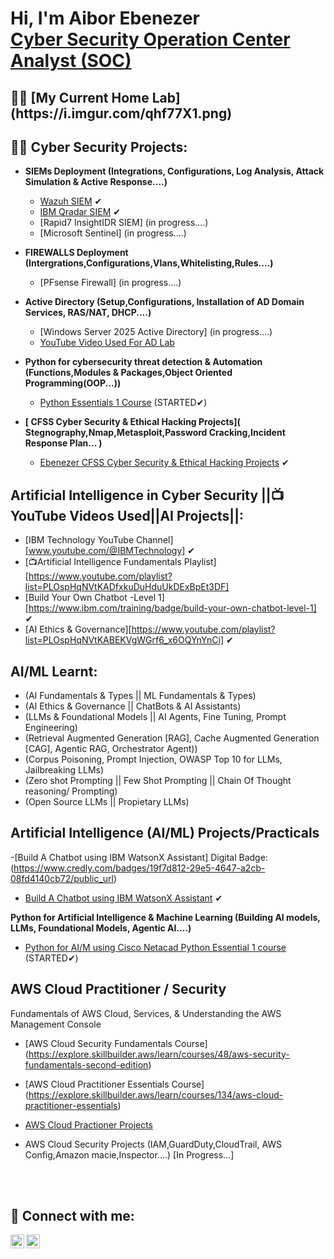 <h1>Hi, I'm Aibor Ebenezer <br/> <a href="https://www.linkedin.com/in/ebenezer-aibor-454257225">Cyber Security Operation Center Analyst (SOC)</a>

<h2>👨‍💻 [My Current Home Lab] (https://i.imgur.com/qhf77X1.png)</h2>

<h2>👨‍💻 Cyber Security Projects:</h2>

- <b>SIEMs Deployment (Integrations, Configurations, Log Analysis, Attack Simulation & Active Response....)</b>
  - [Wazuh SIEM](https://github.com/EeBbEeNn/Wazuh-SIEM-LAB) ✔
  - [IBM Qradar SIEM](https://github.com/EeBbEeNn/IBM-Qradar-CE-/tree/main) ✔
  - [Rapid7 InsightIDR SIEM] (in progress....)
  - [Microsoft Sentinel] (in progress....)
 
- <b>FIREWALLS Deployment (Intergrations,Configurations,Vlans,Whitelisting,Rules....)</b>
  - [PFsense Firewall] (in progress....)
 
- <b>Active Directory (Setup,Configurations, Installation of AD Domain Services, RAS/NAT, DHCP....)</b>
  - [Windows Server 2025 Active Directory] (in progress....)
  - [YouTube Video Used For AD Lab](https://youtu.be/MHsI8hJmggI?si=AfHeTYIlmSp6Q0VO)
 
- <b>Python for cybersecurity threat detection & Automation (Functions,Modules & Packages,Object Oriented Programming(OOP...))</b>
  - [Python Essentials 1 Course](https://www.netacad.com/courses/python-essentials-1?courseLang=en-US) (STARTED✔)

- <b>[ CFSS Cyber Security & Ethical Hacking Projects]( Stegnography,Nmap,Metasploit,Password Cracking,Incident Response Plan... )</b>
   - [Ebenezer CFSS Cyber Security & Ethical Hacking Projects](https://docs.google.com/document/d/1xZXMpvTM2Njc-i0n90gyS0P0-eO0On5w9BvkFAiA5xI/edit?usp=drive_link) ✔

<h2> Artificial Intelligence in Cyber Security ||📺YouTube Videos Used||AI Projects||:</h2>

- [IBM Technology YouTube Channel] [www.youtube.com/@IBMTechnology] ✔
- [📺Artificial Intelligence Fundamentals Playlist] [https://www.youtube.com/playlist?list=PLOspHqNVtKADfxkuDuHduUkDExBpEt3DF]
- [Build Your Own Chatbot -Level 1][https://www.ibm.com/training/badge/build-your-own-chatbot-level-1] ✔
- [AI Ethics & Governance][https://www.youtube.com/playlist?list=PLOspHqNVtKABEKVgWGrf6_x6OQYnYnCi] ✔


<h2>AI/ML Learnt:</h2>

  - (AI Fundamentals & Types || ML Fundamentals & Types)
  - (AI Ethics & Governance || ChatBots & AI Assistants)
  - (LLMs & Foundational Models || AI Agents, Fine Tuning, Prompt Engineering)
  - (Retrieval Augmented Generation [RAG], Cache Augmented Generation [CAG], Agentic RAG, Orchestrator Agent))
  - (Corpus Poisoning, Prompt Injection, OWASP Top 10 for LLMs, Jailbreaking LLMs)
  - (Zero shot Prompting || Few Shot Prompting || Chain Of Thought reasoning/ Prompting)
  - (Open Source LLMs || Propietary LLMs)

<h2> Artificial Intelligence (AI/ML) Projects/Practicals </h2>

  -[Build A Chatbot using IBM WatsonX Assistant] Digital Badge: (https://www.credly.com/badges/19f7d812-29e5-4647-a2cb-08fd4140cb72/public_url)

  - [Build A Chatbot using IBM WatsonX Assistant](https://github.com/EeBbEeNn/IBM-Build-Your-Own-ChatBot-Course-Lab) ✔


<b>Python for Artificial Intelligence & Machine Learning (Building AI models, LLMs, Foundational Models, Agentic AI....)</b>
  - [Python for AI/M  using Cisco Netacad Python Essential 1 course](https://www.netacad.com/courses/python-essentials-1?courseLang=en-US) (STARTED✔)



<h2> AWS Cloud Practitioner / Security </h2>
  <p> Fundamentals of AWS Cloud, Services, & Understanding the AWS Management Console </p>
  
  - [AWS Cloud Security Fundamentals Course] (https://explore.skillbuilder.aws/learn/courses/48/aws-security-fundamentals-second-edition)
  - [AWS Cloud Practitioner Essentials Course] (https://explore.skillbuilder.aws/learn/courses/134/aws-cloud-practitioner-essentials)
  - [AWS Cloud Practioner Projects](https://github.com/EeBbEeNn/AWS-ELB-Auto-Scaling-Project)
    
  - AWS Cloud Security Projects (IAM,GuardDuty,CloudTrail, AWS Config,Amazon macie,Inspector....) [In Progress...]
    
<br></br>

<h2> 🤳 Connect with me:</h2>


[<img align="left" alt="Ebenezer_A_U | Twitter" width="22px" src="https://cdn.jsdelivr.net/npm/simple-icons@v3/icons/twitter.svg" />][twitter]
[<img align="left" alt="Ebenezer-Aibor| LinkedIn" width="22px" src="https://cdn.jsdelivr.net/npm/simple-icons@v3/icons/linkedin.svg" />][linkedin]


[twitter]: https://x.com/Ebenezer_A_U
[linkedin]:https://www.linkedin.com/in/ebenezer-aibor-454257225/

